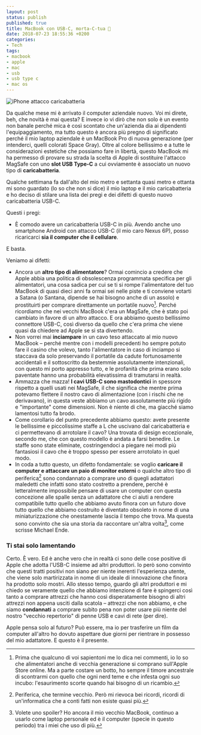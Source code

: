 ```yaml
---
layout: post
status: publish
published: true
title: MacBook con USB-C, morta-C-tua 🔪
date: 2018-07-23 18:55:36 +0200
categories:
- Tech
tags:
- macbook
- apple
- mac
- usb
- usb type c
- mac os
---
```


![iPhone attacco caricabatteria](https://gitlab.com/dottorblaster/blog-images/raw/master/images/usb_c/apple-black-braided-1028674.jpg)

Da qualche mese mi è arrivato il computer aziendale nuovo. Voi mi direte, beh, che novità è mai questa? E invece io vi dirò che non solo è un evento non banale perché mica è così scontato che un'azienda dia ai dipendenti l'equipaggiamento, ma tutto questo è ancora più pregno di significato perché il mio laptop aziendale è un MacBook Pro di nuova generazione (per intenderci, quelli colorati Space Gray). Oltre al colore bellissimo e a tutte le considerazioni estetiche che possiamo fare in libertà, questo MacBook mi ha permesso di provare su strada la scelta di Apple di sostituire l'attacco MagSafe con uno **slot USB Type-C** a cui ovviamente è associato un nuovo tipo di **caricabatteria**.

Qualche settimana fa dall'alto del mio metro e settanta quasi metro e ottanta mi sono guardato (lo so che non si dice) il mio laptop e il mio caricabatteria e ho deciso di stilare una lista dei pregi e dei difetti di questo nuovo caricabatteria USB-C.

Questi i pregi:

- È comodo avere un caricabatteria USB-C in più. Avendo anche uno smartphone Android con attacco USB-C (il mio caro Nexus 6P), posso ricaricarci **sia il computer che il cellulare**.

E basta.

Veniamo ai difetti:

- Ancora un **altro tipo di alimentatore**? Ormai comincio a credere che Apple abbia una politica di obsolescenza programmata specifica per gli alimentatori, una cosa sadica per cui se ti si rompe l'alimentatore del tuo MacBook di quasi dieci anni fa ormai sei nelle piste e ti conviene votarti a Satana (o Santana, dipende se hai bisogno anche di un assolo) e prostituirti per comprare direttamente un portatile nuovo[^1]. Perché ricordiamo che nei vecchi MacBook c'era un MagSafe, che è stato poi cambiato in favore di un altro attacco. E ora abbiamo questo bellissimo connettore USB-C, così diverso da quello che c'era prima che viene quasi da chiedere ad Apple se si sta divertendo.
- Non vorrei mai **inciampare** in un cavo teso attaccato al mio nuovo MacBook – perché mentre con i modelli precedenti ho sempre potuto fare il casino che volevo, tanto l'alimentatore in caso di inciampo si staccava da solo preservando il portatile da cadute fortunosamente accidentali e il sottoscritto da bestemmie assolutamente intenzionali, con questo mi porto appresso tutto, e le profanità che prima erano solo paventate hanno una probabilità elevatissima di tramutarsi in realtà.
- Ammazza che mazza! **I cavi USB-C sono mastodontici** in spessore rispetto a quelli usati nei MagSafe, il che significa che mentre prima potevamo flettere il nostro cavo di alimentazione (con i rischi che ne derivavano), in questa veste abbiamo un cavo assolutamente più rigido e "importante" come dimensioni. Non è niente di che, ma giacché siamo lamentosi tutto fa brodo.
- Come corollario del punto precedente abbiamo questo: avete presente le bellissime e piccolissime staffe a L che uscivano dal caricabatteria e ci permettevano di arrotolare il cavo? Una trovata di design eccezionale, secondo me, che con questo modello è andata a farsi benedire. Le staffe sono state eliminate, costringendoci a piegare nei modi più fantasiosi il cavo che è troppo spesso per essere arrotolato in quel modo.
- In coda a tutto questo, un difetto fondamentale: se voglio **caricare il computer e attaccare un paio di monitor esterni** o qualche altro tipo di periferica[^2] sono condannato a comprare uno di quegli adattatori maledetti che infatti sono stato costretto a prendere, perché è letteralmente impossibile pensare di usare un computer con questa concezione alle spalle senza un adattatore che ci aiuti a rendere compatibile tutto quello che abbiamo avuto finora con un futuro dove tutto quello che abbiamo costruito è diventato obsoleto in nome di una miniaturizzazione che onestamente lascia il tempo che trova. Ma questa sono convinto che sia una storia da raccontare un'altra volta[^3], come scrisse Michael Ende.

### Ti stai solo lamentando
Certo. È vero. Ed è anche vero che in realtà ci sono delle cose positive di Apple che adotta l'USB-C insieme ad altri produttori. Io però sono convinto che questi tratti positivi non siano per niente inerenti l'esperienza utente, che viene solo martirizzata in nome di un ideale di innovazione che finora ha prodotto solo mostri. Allo stesso tempo, guardo gli altri produttori e mi chiedo se veramente quello che abbiamo intenzione di fare è spingerci così tanto a comprare attrezzi che hanno così disperatamente bisogno di altri attrezzi non appena usciti dalla scatola – attrezzi che non abbiamo, e che siamo **condannati** a comprare subito pena non poter usare più niente del nostro "vecchio repertorio" di penne USB e cavi di rete (per dire).

Apple pensa solo al futuro? Può essere, ma io per trasferire un film da computer all'altro ho dovuto aspettare due giorni per rientrare in possesso del mio adattatore. E questo è il presente.

[^1]: Prima che qualcuno di voi sapientoni me lo dica nei commenti, io lo so che alimentatori anche di vecchia generazione si comprano sull'Apple Store online. Ma a parte costare un botto, ho sempre il timore ancestrale di scontrarmi con quello che ogni nerd teme e che infesta ogni suo incubo: l'esaurimento scorte quando hai bisogno di un ricambio.

[^2]: Periferica, che termine vecchio. Però mi rievoca bei ricordi, ricordi di un'informatica che a conti fatti non esiste quasi più.

[^3]: Volete uno spoiler? Ho ancora il mio vecchio MacBook, continuo a usarlo come laptop personale ed è il computer (specie in questo periodo) tra i miei che uso di più.


